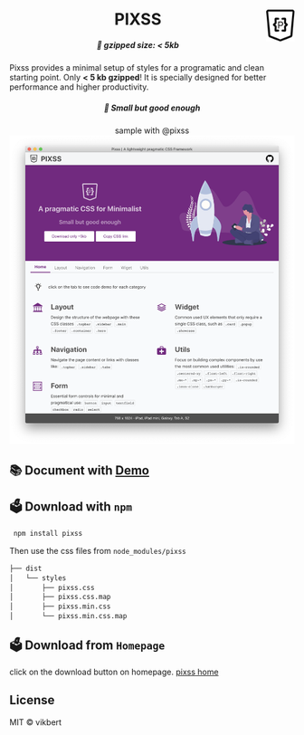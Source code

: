 <div style="text-align: center">
  <img style="width: 50px; float: right;" src="app-small.png">
  <h1>PIXSS</h1>
  <h5> 🚀 gzipped size: < 5kb </h5>
</div>

Pixss provides a minimal setup of styles for a programatic and clean starting point. Only **< 5 kb gzipped**! It is specially designed for better performance and higher productivity.

<div style="text-align: center">
  <h5>🎯 Small but good enough</h5>
  <span>sample with @pixss</span>
</div>

<div style="text-align: center">
  <img style="width: 800px;" src="sample.png">
</div>

## 📚 Document with [Demo](https://vikbert.github.io/pixss/)

## 🗳 Download with `npm`

```bash
 npm install pixss
```

Then use the css files from `node_modules/pixss`

```bash
├── dist
│   └── styles
│       ├── pixss.css
│       ├── pixss.css.map
│       ├── pixss.min.css
│       └── pixss.min.css.map
```

## 🗳 Download from `Homepage`

click on the download button on homepage.
[pixss home](<[https://link](https://vikbert.github.io/pixss/)>)

## License

MIT © vikbert
